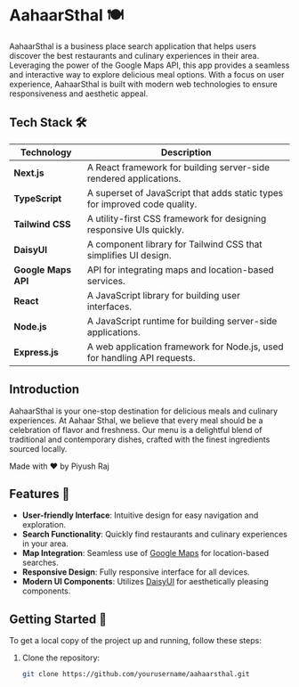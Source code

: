 # AahaarSthal 🍽️

AahaarSthal is a business place search application that helps users discover the best restaurants and culinary experiences in their area. Leveraging the power of the Google Maps API, this app provides a seamless and interactive way to explore delicious meal options. With a focus on user experience, AahaarSthal is built with modern web technologies to ensure responsiveness and aesthetic appeal.

## Tech Stack 🛠️

| Technology        | Description                                            |
|-------------------|--------------------------------------------------------|
| **Next.js**       | A React framework for building server-side rendered applications. |
| **TypeScript**    | A superset of JavaScript that adds static types for improved code quality. |
| **Tailwind CSS**  | A utility-first CSS framework for designing responsive UIs quickly. |
| **DaisyUI**       | A component library for Tailwind CSS that simplifies UI design. |
| **Google Maps API** | API for integrating maps and location-based services. |
| **React**         | A JavaScript library for building user interfaces.     |
| **Node.js**       | A JavaScript runtime for building server-side applications. |
| **Express.js**    | A web application framework for Node.js, used for handling API requests. |

## Introduction

AahaarSthal is your one-stop destination for delicious meals and culinary experiences. At Aahaar Sthal, we believe that every meal should be a celebration of flavor and freshness. Our menu is a delightful blend of traditional and contemporary dishes, crafted with the finest ingredients sourced locally.

Made with ❤️ by Piyush Raj

## Features 🌟

- **User-friendly Interface**: Intuitive design for easy navigation and exploration.
- **Search Functionality**: Quickly find restaurants and culinary experiences in your area.
- **Map Integration**: Seamless use of [Google Maps](https://developers.google.com/maps/documentation) for location-based searches.
- **Responsive Design**: Fully responsive interface for all devices.
- **Modern UI Components**: Utilizes [DaisyUI](https://daisyui.com/docs/) for aesthetically pleasing components.

## Getting Started 🚀

To get a local copy of the project up and running, follow these steps:

1. Clone the repository:

   ```bash
   git clone https://github.com/yourusername/aahaarsthal.git
